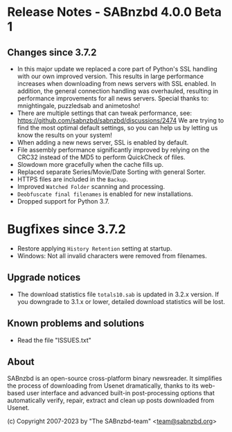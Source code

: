 Release Notes - SABnzbd 4.0.0 Beta 1
=========================================================

## Changes since 3.7.2
- In this major update we replaced a core part of Python's SSL handling
  with our own improved version. This results in large performance increases
  when downloading from news servers with SSL enabled.
  In addition, the general connection handling was overhauled, resulting in
  performance improvements for all news servers.
  Special thanks to: mnightingale, puzzledsab and animetosho!
- There are multiple settings that can tweak performance, see:
  https://github.com/sabnzbd/sabnzbd/discussions/2474
  We are trying to find the most optimal default settings, so you
  can help us by letting us know the results on your system!
- When adding a new news server, SSL is enabled by default.
- File assembly performance significantly improved by relying on the
  CRC32 instead of the MD5 to perform QuickCheck of files.
- Slowdown more gracefully when the cache fills up.
- Replaced separate Series/Movie/Date Sorting with general Sorter.
- HTTPS files are included in the `Backup`.
- Improved `Watched Folder` scanning and processing.
- `Deobfuscate final filenames` is enabled for new installations.
- Dropped support for Python 3.7.

# Bugfixes since 3.7.2
- Restore applying `History Retention` setting at startup.
- Windows: Not all invalid characters were removed from filenames.

## Upgrade notices
- The download statistics file `totals10.sab` is updated in 3.2.x
  version. If you downgrade to 3.1.x or lower, detailed download
  statistics will be lost.

## Known problems and solutions
- Read the file "ISSUES.txt"

## About
  SABnzbd is an open-source cross-platform binary newsreader.
  It simplifies the process of downloading from Usenet dramatically, thanks
  to its web-based user interface and advanced built-in post-processing options
  that automatically verify, repair, extract and clean up posts downloaded
  from Usenet.

  (c) Copyright 2007-2023 by "The SABnzbd-team" \<team@sabnzbd.org\>
